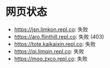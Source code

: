# 网页状态
- https://jsn.limkon.repl.co: 失败
- https://aro.flinthill.repl.co: 失败 (403)
- https://tote.kaikaixin.repl.co: 失败
- https://qi.limqin.repl.co: 失败
- https://moo.zxco.repl.co: 失败
